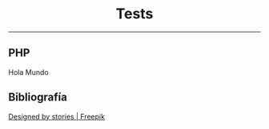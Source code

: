 <h1 style="text-align: center">Tests</h1> 
<hr>

## PHP

Hola Mundo



## Bibliografía
<a href="http://www.freepik.com">Designed by stories | Freepik</a>

